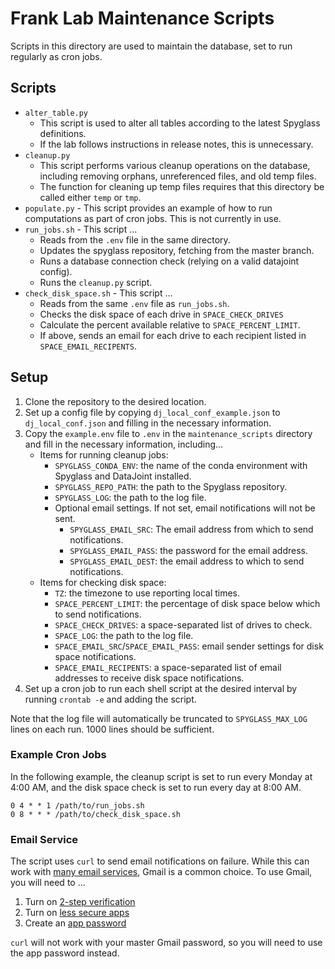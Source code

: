 # Frank Lab Maintenance Scripts

Scripts in this directory are used to maintain the database, set to run
regularly as cron jobs.

## Scripts

- `alter_table.py`
    - This script is used to alter all tables according to the latest Spyglass
        definitions.
    - If the lab follows instructions in release notes, this is unnecessary.
- `cleanup.py`
    - This script performs various cleanup operations on the database, including
        removing orphans, unreferenced files, and old temp files.
    - The function for cleaning up temp files requires that this directory be
        called either `temp` or `tmp`.
- `populate.py` - This script provides an example of how to run computations as
    part of cron jobs. This is not currently in use.
- `run_jobs.sh` - This script ...
    - Reads from the `.env` file in the same directory.
    - Updates the spyglass repository, fetching from the master branch.
    - Runs a database connection check (relying on a valid datajoint config).
    - Runs the `cleanup.py` script.
- `check_disk_space.sh` - This script ...
    - Reads from the same `.env` file as `run_jobs.sh`.
    - Checks the disk space of each drive in `SPACE_CHECK_DRIVES`
    - Calculate the percent available relative to `SPACE_PERCENT_LIMIT`.
    - If above, sends an email for each drive to each recipient listed in
        `SPACE_EMAIL_RECIPENTS`.

## Setup

1. Clone the repository to the desired location.
2. Set up a config file by copying `dj_local_conf_example.json` to
    `dj_local_conf.json` and filling in the necessary information.
3. Copy the `example.env` file to `.env` in the `maintenance_scripts` directory
    and fill in the necessary information, including...
    - Items for running cleanup jobs:
        - `SPYGLASS_CONDA_ENV`: the name of the conda environment with Spyglass and
            DataJoint installed.
        - `SPYGLASS_REPO_PATH`: the path to the Spyglass repository.
        - `SPYGLASS_LOG`: the path to the log file.
        - Optional email settings. If not set, email notifications will not be
            sent.
            - `SPYGLASS_EMAIL_SRC`: The email address from which to send
                notifications.
            - `SPYGLASS_EMAIL_PASS`: the password for the email address.
            - `SPYGLASS_EMAIL_DEST`: the email address to which to send
                notifications.
    - Items for checking disk space:
        - `TZ`: the timezone to use reporting local times.
        - `SPACE_PERCENT_LIMIT`: the percentage of disk space below which to send
            notifications.
        - `SPACE_CHECK_DRIVES`: a space-separated list of drives to check.
        - `SPACE_LOG`: the path to the log file.
        - `SPACE_EMAIL_SRC`/`SPACE_EMAIL_PASS`: email sender settings for disk
            space notifications.
        - `SPACE_EMAIL_RECIPENTS`: a space-separated list of email addresses to
            receive disk space notifications.
4. Set up a cron job to run each shell script at the desired interval by running
    `crontab -e` and adding the script.

Note that the log file will automatically be truncated to `SPYGLASS_MAX_LOG`
lines on each run. 1000 lines should be sufficient.

### Example Cron Jobs

In the following example, the cleanup script is set to run every Monday at 4:00
AM, and the disk space check is set to run every day at 8:00 AM.

```text
0 4 * * 1 /path/to/run_jobs.sh
0 8 * * * /path/to/check_disk_space.sh
```

### Email Service

The script uses `curl` to send email notifications on failure. While this can
work with
[many email services](https://everything.curl.dev/usingcurl/smtp.html), Gmail is
a common choice. To use Gmail, you will need to ...

1. Turn on [2-step verification](https://myaccount.google.com/security-checkup)
2. Turn on [less secure apps](https://myaccount.google.com/lesssecureapps)
3. Create an [app password](https://myaccount.google.com/apppasswords)

`curl` will not work with your master Gmail password, so you will need to use
the app password instead.
